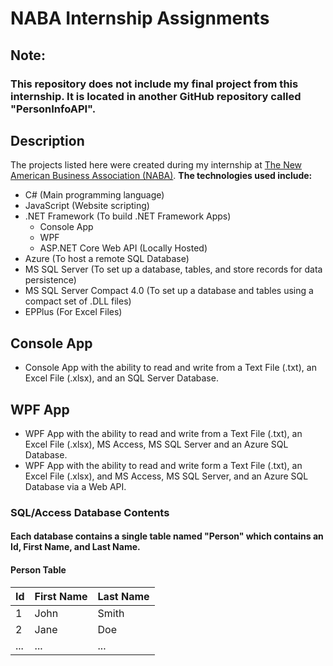 # NABA Internship Assignments

## Note:
### This repository does not include my final project from this internship. It is located in another GitHub repository called "PersonInfoAPI".

## Description
The projects listed here were created during my internship at <a href="https://naba4u.org/">The New American Business Association (NABA)</a>.
**The technologies used include:**
* C# (Main programming language)
* JavaScript (Website scripting)
* .NET Framework (To build .NET Framework Apps)
    * Console App
    * WPF
    * ASP.NET Core Web API (Locally Hosted)
* Azure (To host a remote SQL Database)
* MS SQL Server (To set up a database, tables, and store records for data persistence)
* MS SQL Server Compact 4.0 (To set up a database and tables using a compact set of .DLL files)
* EPPlus (For Excel Files)

## Console App

* Console App with the ability to read and write from a Text File (.txt), an Excel File (.xlsx), and an SQL Server Database.

## WPF App

* WPF App with the ability to read and write from a Text File (.txt), an Excel File (.xlsx), MS Access, MS SQL Server and an Azure SQL Database.
* WPF App with the ability to read and write form a Text File (.txt), an Excel File (.xlsx), and MS Access, MS SQL Server, and an Azure SQL Database via a Web API.

### SQL/Access Database Contents

#### Each database contains a single table named "Person" which contains an Id, First Name, and Last Name.

#### Person Table

Id  | First  Name  | Last Name
--- | ------------ | ---------
1   | John         | Smith
2   | Jane         | Doe
... | ...          | ...

